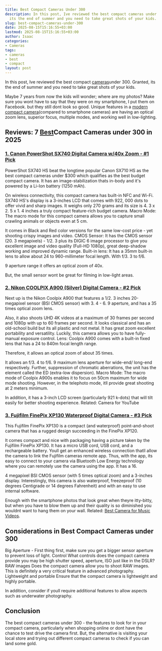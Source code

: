 ```yaml
---
title: Best Compact Cameras Under 300
description: In this post, Ive reviewed the best compact cameras under 300. Granted,
  its the end of summer and you need to take great shots of your kids. Maybe 7 years...
slug: best-compact-cameras-under-300
date: 2025-08-15T15:16:55+03:00
lastmod: 2025-08-15T15:16:55+03:00
author: Isaac
categories:
- Cameras
tags:
- cameras
- best
- compact
layout: post
---
```

In this post, Ive reviewed the best compact [cameras](https://pestpolicy.com/best-drones-for-still-photography/)under 300. Granted, its the end of summer and you need to take great shots of your kids.

Maybe 7 years from now the kids will wonder; where are my photos? Make sure you wont have to say that they were on my smartphone, I put them on Facebook. but they still dont look so good. Unique features in a [modern compact camera](http://camera-wiki.org/wiki/Compact_camera)(compared to smartphone cameras) are having an optical zoom lens, superior focus, multiple modes, and working well in low-lighting.

##  Reviews: 7 [Best](https://pestpolicy.com/best-point-and-shoot-camera-under-100/)Compact Cameras under 300 in 2025

###  [1. Canon PowerShot SX740 Digital Camera w/40x Zoom - #1 Pick](https://www.amazon.com/dp/B07FXPY6SF/?tag=p-policy-20)

PowerShot SX740 HS beat the longtime popular Canon SX710 HS as the best compact cameras under $300 which qualifies as the best budget compact camera. It has an image-stabilization thats in-body and it's powered by a Li-Ion battery (1250 mAh).

On wireless connectivity, this compact camera has built-in NFC and Wi-Fi. SX740 HS's display is a 3-inches LCD that comes with 922, 000 dots to offer vivid and sharp images. It weighs only 270 grams and its size is 4. 3 x 2. 5 x 1. 4 inches a truly compact feature-rich budget camera. Macro Mode: The macro mode for this compact camera allows you to capture small crawling animals or objects even at 5 cm.

It comes in Black and Red color versions for the same low-cost price - yet shooting crispy images and video. CMOS Sensor: It has the CMOS sensor (20. 3 megapixels) - 1/2. 3 plus its DIGIC 6 image processor to give you excellent image and video quality (Full-HD 1080p), great deep-shadow working and improved dynamic range. Built-in lens: It has a 35mm built-in lens to allow about 24 to 960-millimeter focal length. With f/3. 3 to f/6.

9 aperture range it offers an optical zoom of 40x.

But, the small sensor wont be great for filming in low-light areas.

###  [2. Nikon COOLPIX A900 (Silver) Digital Camera - #2 Pick](https://www.amazon.com/dp/B07BRVPH52/?tag=p-policy-20)

Next up is the Nikon Coolpix A900 that features a 1/2. 3 inches 20-megapixel sensor (BSI CMOS sensor) with 3. 4 - 6. 9 aperture, and has a 35 times optical zoom lens.

Also, it also shoots UHD 4K videos at a maximum of 30 frames per second and 1080p with up to 60 frames per second. It looks classical and has an old-school build but its all plastic and not metal. It has great zoom excellent portability and versatility. Luckily, this camera allows you to have fully-manual exposure control. Lens: Coolpix A900 comes with a built-in fixed lens that has a 24 to 840m focal length range.

Therefore, it allows an optical zoom of about 35 times.

It allows an f/3. 4 to f/6. 9 maximum lens aperture for wide-end/ long-end respectively. Further, suppression of chromatic aberrations, the unit has the element called the ED (extra-low dispersion). Macro Mode: The macro mode of Coolpix A900s enables it to focus on 50cm maximum for wide mode shooting. However, in the telephoto mode, itll provide great shooting at 2 meters minimum.

In addition, it has a 3-inch LCD screen (particularly 921 k-dots) that will tilt easily for better shooting experience. Related: Camera for YouTube

###  [3. Fujifilm FinePix XP130 Waterproof Digital Camera - #3 Pick](https://www.amazon.com/dp/B079781F3V/?tag=p-policy-20)

This Fujifilm FinePix XP130 is a compact (and waterproof) point-and-shoot camera that has a rugged design succeeding in the FinePix XP120.

It comes compact and nice with packaging having a picture taken by the Fujifilm FinePix XP130. It has a micro USB cord, USB cord, and a rechargeable battery. Youll get an enhanced wireless connection thatll allow the camera to link the Fujifilm cameras remote app. Thus, with the app, its easy to connect to your camera via Bluetooth Low Energy technology where you can remotely use the camera using the app. It has a 16.

4 megapixel BSI CMOS sensor (with 5 times optical zoom) and a 3-inches display. Interestingly, this camera is also waterproof, freezeproof (10 degrees Centigrade or 14 degrees Fahrenheit) and with an easy to use internal software.

Enough with the smartphone photos that look great when theyre itty-bitty, but when you have to blow them up and their quality is so diminished you wouldnt want to hang them on your wall. Related: [Best Camera for Music Videos](https://pestpolicy.com/best-camera-for-music-videos/).

##  Considerations in Best Compact Cameras under 300

Big Aperture - First thing first, make sure you get a bigger sensor aperture to prevent loss of light. Control What controls does the compact camera provide you may be high shutter speed, aperture, ISO just like in the DSLR? RAW images Does the compact camera allow you to shoot RAW images. This is definitely a very critical feature in advanced photography. Lightweight and portable Ensure that the compact camera is lightweight and highly portable.

In addition, consider if youll require additional features to allow aspects such as underwater photography.

##  Conclusion

The best compact cameras under 300 - the features to look for in your compact camera, particularly when shopping online or dont have the chance to test drive the camera first. But, the alternative is visiting your local store and trying out different compact cameras to check if you can land some gold.
